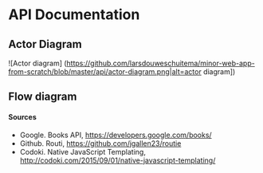 # API Documentation

## Actor Diagram
![Actor diagram]
(https://github.com/larsdouweschuitema/minor-web-app-from-scratch/blob/master/api/actor-diagram.png|alt=actor diagram])

## Flow diagram

#### Sources
* Google. Books API, https://developers.google.com/books/
* Github. Routi, https://github.com/jgallen23/routie
* Codoki. Native JavaScript Templating, http://codoki.com/2015/09/01/native-javascript-templating/